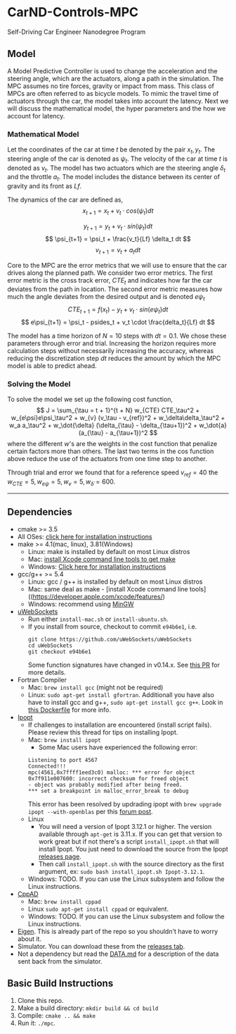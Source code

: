 # CarND-Controls-MPC
Self-Driving Car Engineer Nanodegree Program

## Model
A Model Predictive Controller is used to change the acceleration and the steering angle, which are the actuators, along a path in
the simulation. The MPC assumes no tire forces, gravity or impact from mass. This class of MPCs are often referred to as bicycle
models. To mimic the travel time of actuators through the car, the model takes into account the latency. Next we will discuss the
mathematical model, the hyper parameters and the how we account for latency.

### Mathematical Model
Let the coordinates of the car at time $t$ be denoted by the pair $x_t, y_t$. The steering angle of the car is denoted as
$\psi_t$. The velocity of the car at time $t$ is denoted as $v_t$. The model has two actuators which are the steering angle
$\delta_t$ and the throttle $a_t$. The model includes the distance between its center of gravity and its front as $Lf$.

The dynamics of the car are defined as,
$$
     x_{t+1} = x_t + v_t \cdot cos(\psi_t) dt
$$

$$
     y_{t+1} = y_t + v_t \cdot sin(\psi_t) dt
$$
$$
     \psi_{t+1} = \psi_t + \frac{v_t}{Lf} \delta_t dt
$$
$$
     v_{t+1} = v_t + a_t dt
$$

Core to the MPC are the error metrics that we will use to ensure that the car drives along the planned path. We consider two error
metrics. The first error metric is the cross track error, $CTE_t$ and indicates how far the car deviates from the path in
location. The second error metric measures how much the angle deviates from the desired output and is denoted $e\psi_t$
$$
     CTE_{t+1} = f(x_t) - y_t + v_t \cdot sin(e\psi_t)  dt
$$
$$
     e\psi_{t+1} = \psi_t - psides_t + v_t \cdot \frac{delta_t}{Lf}  dt
$$

The model has a time horizon of $N = 10$ steps with $dt=0.1$. We chose these parameters through error and trial. Increasing the
horizon requires more calculation steps without necessarily increasing the accuracy, whereas reducing the discretization step $dt$
reduces the amount by which the MPC model is able to predict ahead.

### Solving the Model
To solve the model we set up the following cost function,
$$
J = \sum_{\tau = t + 1}^{t + N} w_{CTE}  CTE_\tau^2 + w_{e\psi}e\psi_\tau^2 + w_{v} (v_\tau - v_{ref})^2 + w_\delta\delta_\tau^2 +
w_a a_\tau^2 + w_\dot{\delta} (\delta_{\tau} - \delta_{\tau+1})^2 + w_\dot{a} (a_{\tau} - a_{\tau+1})^2
$$
where the different $w$'s are the weights in the cost function that penalize certain factors more than others. The last two terms
in the cos function above reduce the use of the actuators from one time step to another. 

Through trial and error we found that for a reference speed $v_{ref}=40$ the $w_{CTE} = 5, w_{e\psi} = 5, w_v = 5, w_{\dot{\delta}}=600$.



---

## Dependencies

* cmake >= 3.5
 * All OSes: [click here for installation instructions](https://cmake.org/install/)
* make >= 4.1(mac, linux), 3.81(Windows)
  * Linux: make is installed by default on most Linux distros
  * Mac: [install Xcode command line tools to get make](https://developer.apple.com/xcode/features/)
  * Windows: [Click here for installation instructions](http://gnuwin32.sourceforge.net/packages/make.htm)
* gcc/g++ >= 5.4
  * Linux: gcc / g++ is installed by default on most Linux distros
  * Mac: same deal as make - [install Xcode command line tools]((https://developer.apple.com/xcode/features/)
  * Windows: recommend using [MinGW](http://www.mingw.org/)
* [uWebSockets](https://github.com/uWebSockets/uWebSockets)
  * Run either `install-mac.sh` or `install-ubuntu.sh`.
  * If you install from source, checkout to commit `e94b6e1`, i.e.
    ```
    git clone https://github.com/uWebSockets/uWebSockets 
    cd uWebSockets
    git checkout e94b6e1
    ```
    Some function signatures have changed in v0.14.x. See [this PR](https://github.com/udacity/CarND-MPC-Project/pull/3) for more details.
* Fortran Compiler
  * Mac: `brew install gcc` (might not be required)
  * Linux: `sudo apt-get install gfortran`. Additionall you have also have to install gcc and g++, `sudo apt-get install gcc g++`. Look in [this Dockerfile](https://github.com/udacity/CarND-MPC-Quizzes/blob/master/Dockerfile) for more info.
* [Ipopt](https://projects.coin-or.org/Ipopt)
  * If challenges to installation are encountered (install script fails).  Please review this thread for tips on installing Ipopt.
  * Mac: `brew install ipopt`
       +  Some Mac users have experienced the following error:
       ```
       Listening to port 4567
       Connected!!!
       mpc(4561,0x7ffff1eed3c0) malloc: *** error for object 0x7f911e007600: incorrect checksum for freed object
       - object was probably modified after being freed.
       *** set a breakpoint in malloc_error_break to debug
       ```
       This error has been resolved by updrading ipopt with
       ```brew upgrade ipopt --with-openblas```
       per this [forum post](https://discussions.udacity.com/t/incorrect-checksum-for-freed-object/313433/19).
  * Linux
    * You will need a version of Ipopt 3.12.1 or higher. The version available through `apt-get` is 3.11.x. If you can get that version to work great but if not there's a script `install_ipopt.sh` that will install Ipopt. You just need to download the source from the Ipopt [releases page](https://www.coin-or.org/download/source/Ipopt/).
    * Then call `install_ipopt.sh` with the source directory as the first argument, ex: `sudo bash install_ipopt.sh Ipopt-3.12.1`. 
  * Windows: TODO. If you can use the Linux subsystem and follow the Linux instructions.
* [CppAD](https://www.coin-or.org/CppAD/)
  * Mac: `brew install cppad`
  * Linux `sudo apt-get install cppad` or equivalent.
  * Windows: TODO. If you can use the Linux subsystem and follow the Linux instructions.
* [Eigen](http://eigen.tuxfamily.org/index.php?title=Main_Page). This is already part of the repo so you shouldn't have to worry about it.
* Simulator. You can download these from the [releases tab](https://github.com/udacity/self-driving-car-sim/releases).
* Not a dependency but read the [DATA.md](./DATA.md) for a description of the data sent back from the simulator.


## Basic Build Instructions


1. Clone this repo.
2. Make a build directory: `mkdir build && cd build`
3. Compile: `cmake .. && make`
4. Run it: `./mpc`.
